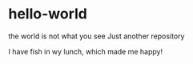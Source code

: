 # hello-world
the world is not what you see
Just another repository

I have fish in wy lunch, which made me happy!
